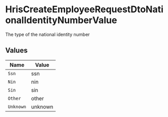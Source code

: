 # HrisCreateEmployeeRequestDtoNationalIdentityNumberValue

The type of the national identity number


## Values

| Name      | Value     |
| --------- | --------- |
| `Ssn`     | ssn       |
| `Nin`     | nin       |
| `Sin`     | sin       |
| `Other`   | other     |
| `Unknown` | unknown   |